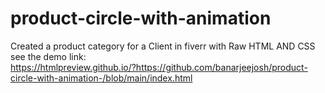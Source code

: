 # product-circle-with-animation
Created a product category for a Client in fiverr with Raw HTML AND CSS<br>
see the demo link: <br>
https://htmlpreview.github.io/?https://github.com/banarjeejosh/product-circle-with-animation-/blob/main/index.html
